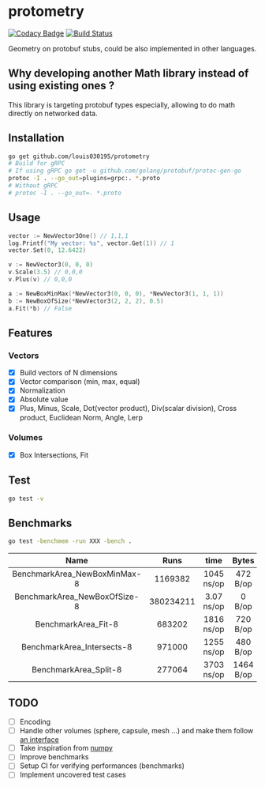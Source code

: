 
# protometry

[![Codacy Badge](https://api.codacy.com/project/badge/Grade/52ed0a7a050c470ababeb6e888d51878)](https://app.codacy.com/gh/The-Tensox/protometry?utm_source=github.com&utm_medium=referral&utm_content=The-Tensox/protometry&utm_campaign=Badge_Grade_Dashboard)
[![Build Status](https://img.shields.io/circleci/project/The-Tensox/protometry/master.svg)](https://circleci.com/gh/The-Tensox/protometry)

Geometry on protobuf stubs, could be also implemented in other languages.

## Why developing another Math library instead of using existing ones ?

This library is targeting protobuf types especially, allowing to do math directly on networked data.

## Installation

```bash
go get github.com/louis030195/protometry
# Build for gRPC
# If using gRPC go get -u github.com/golang/protobuf/protoc-gen-go
protoc -I . --go_out=plugins=grpc:. *.proto
# Without gRPC
# protoc -I . --go_out=. *.proto
```

## Usage

```go
vector := NewVector3One() // 1,1,1
log.Printf("My vector: %s", vector.Get(1)) // 1
vector.Set(0, 12.6422)

v := NewVector3(0, 0, 0)
v.Scale(3.5) // 0,0,0
v.Plus(v) // 0,0,0

a := NewBoxMinMax(*NewVector3(0, 0, 0), *NewVector3(1, 1, 1))
b := NewBoxOfSize(*NewVector3(2, 2, 2), 0.5)
a.Fit(*b) // False
```

## Features

### Vectors

- [x] Build vectors of N dimensions
- [x] Vector comparison (min, max, equal)
- [x] Normalization
- [x] Absolute value
- [x] Plus, Minus, Scale, Dot(vector product), Div(scalar division), Cross product, Euclidean Norm, Angle, Lerp

### Volumes

- [x] Box Intersections, Fit

## Test

```bash
go test -v
```

## Benchmarks

```bash
go test -benchmem -run XXX -bench .
```

|Name   |   Runs   |   time   |   Bytes   |   Allocs   |
|:-----:|:--------:|:--------:|:---------:|:----------:|
|BenchmarkArea_NewBoxMinMax-8   |   1169382   |   1045 ns/op   |   472 B/op  |   13 allocs/op   |
|BenchmarkArea_NewBoxOfSize-8   |   380234211   |   3.07 ns/op   |   0 B/op   |   0 allocs/op   |
|BenchmarkArea_Fit-8   |   683202   |   1816 ns/op   |   720 B/op   |   24 allocs/op   |
|BenchmarkArea_Intersects-8   |   971000   |   1255 ns/op   |   480 B/op   |   16 allocs/op   |
|BenchmarkArea_Split-8   |   277064   |   3703 ns/op   |   1464 B/op   |   44 allocs/op   |

## TODO

- [ ] Encoding
- [ ] Handle other volumes (sphere, capsule, mesh ...) and make them follow [an interface](./volumen.go)
- [ ] Take inspiration from [numpy](https://docs.scipy.org/doc/numpy/reference/routines.math.html#arithmetic-operations)
- [ ] Improve benchmarks
- [ ] Setup CI for verifying performances (benchmarks)
- [ ] Implement uncovered test cases
